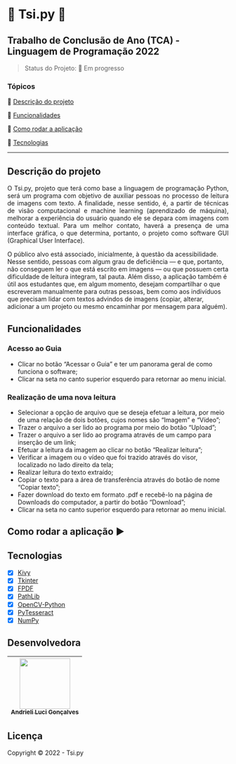 # :snake: Tsi.py :snake:
## Trabalho de Conclusão de Ano (TCA) - Linguagem de Programação 2022

<p align="center">
  
</p>

> Status do Projeto: :construction: Em progresso 

### Tópicos 

:small_blue_diamond: [Descrição do projeto](#descrição-do-projeto)

:small_blue_diamond: [Funcionalidades](#funcionalidades)

:small_blue_diamond: [Como rodar a aplicação](#como-rodar-a-aplicação-arrow_forward)

:small_blue_diamond: [Tecnologias](#tecnologias)

---

## Descrição do projeto 

<p align="justify">
  O Tsi.py, projeto que terá como base a linguagem de programação Python, será um programa com objetivo de auxiliar pessoas no processo de leitura de imagens com texto. A finalidade, nesse sentido, é, a partir de técnicas de visão computacional e machine learning (aprendizado de máquina), melhorar a experiência do usuário quando ele se depara com imagens com conteúdo textual. Para um melhor contato, haverá a presença de uma interface gráfica, o que determina, portanto, o projeto como software GUI (Graphical User Interface). 

  O público alvo está associado, inicialmente, à questão da acessibilidade. Nesse sentido, pessoas com algum grau de deficiência — e que, portanto, não conseguem ler o que está escrito em imagens — ou que possuem certa dificuldade de leitura integram, tal pauta. Além disso, a aplicação também é útil aos estudantes que, em algum momento, desejam compartilhar o que escreveram manualmente para outras pessoas, bem como aos indivíduos que precisam lidar com textos advindos de imagens (copiar, alterar, adicionar a um projeto ou mesmo encaminhar por mensagem para alguém).
</p>

## Funcionalidades
### Acesso ao Guia
- Clicar no botão “Acessar o Guia” e ter um panorama geral de como funciona o software;
- Clicar na seta no canto superior esquerdo para retornar ao menu inicial.

### Realização de uma nova leitura
- Selecionar a opção de arquivo que se deseja efetuar a leitura, por meio de uma relação de dois botões, cujos nomes são “Imagem” e “Vídeo”;
- Trazer o arquivo a ser lido ao programa por meio do botão “Upload”;
- Trazer o arquivo a ser lido ao programa através de um campo para inserção de um link;
- Efetuar a leitura da imagem ao clicar no botão “Realizar leitura”;
- Verificar a imagem ou o vídeo que foi trazido através do visor, localizado no lado direito da tela;
- Realizar leitura do texto extraído;
- Copiar o texto para a área de transferência através do botão de nome “Copiar texto”;
- Fazer download do texto em formato .pdf e recebê-lo na página de Downloads do computador, a partir do botão “Download”;
- Clicar na seta no canto superior esquerdo para retornar ao menu inicial.

## Como rodar a aplicação :arrow_forward:

## Tecnologias
- [X] [Kivy](https://kivy.org/)
- [X] [Tkinter](https://docs.python.org/3/library/tkinter.html)
- [X] [FPDF](https://pypi.org/project/fpdf/)
- [X] [PathLib](https://docs.python.org/3/library/pathlib.html)
- [X] [OpenCV-Python](https://pypi.org/project/opencv-python/)
- [X] [PyTesseract](https://pypi.org/project/pytesseract/)
- [X] [NumPy](https://numpy.org/doc/stable/)

## Desenvolvedora

| [<img src="https://avatars.githubusercontent.com/u/62841828?v=4" width=115><br><sub>Andrieli Luci Gonçalves</sub>](https://github.com/strawndri) |
| :---: |

## Licença 

Copyright :copyright: 2022 - Tsi.py
